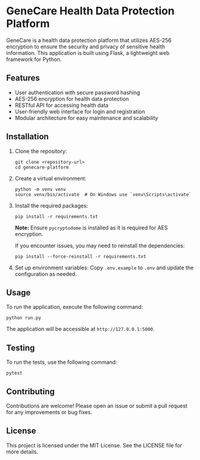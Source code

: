 # GeneCare Health Data Protection Platform

GeneCare is a health data protection platform that utilizes AES-256 encryption to ensure the security and privacy of sensitive health information. This application is built using Flask, a lightweight web framework for Python.

## Features

- User authentication with secure password hashing
- AES-256 encryption for health data protection
- RESTful API for accessing health data
- User-friendly web interface for login and registration
- Modular architecture for easy maintenance and scalability

## Installation

1. Clone the repository:
   ```
   git clone <repository-url>
   cd genecare-platform
   ```

2. Create a virtual environment:
   ```
   python -m venv venv
   source venv/bin/activate  # On Windows use `venv\Scripts\activate`
   ```

3. Install the required packages:
   ```
   pip install -r requirements.txt
   ```

   **Note:** Ensure `pycryptodome` is installed as it is required for AES encryption.

   If you encounter issues, you may need to reinstall the dependencies:
   ```
   pip install --force-reinstall -r requirements.txt
   ```

4. Set up environment variables:
   Copy `.env.example` to `.env` and update the configuration as needed.

## Usage

To run the application, execute the following command:
```
python run.py
```

The application will be accessible at `http://127.0.0.1:5000`.

## Testing

To run the tests, use the following command:
```
pytest
```

## Contributing

Contributions are welcome! Please open an issue or submit a pull request for any improvements or bug fixes.

## License

This project is licensed under the MIT License. See the LICENSE file for more details.